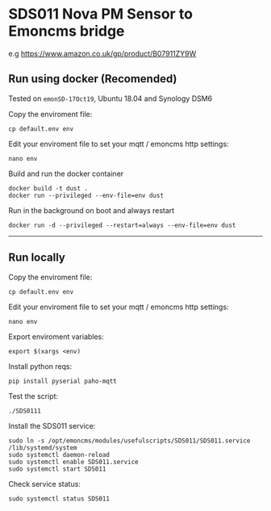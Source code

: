 # SDS011 Nova PM Sensor to Emoncms bridge

e.g https://www.amazon.co.uk/gp/product/B07911ZY9W


## Run using docker (Recomended)

Tested on `emonSD-17Oct19`, Ubuntu 18.04 and Synology DSM6

Copy the enviroment file:

   `cp default.env env`

Edit your enviroment file to set your mqtt / emoncms http settings:

   `nano env`
   
Build and run the docker container

   ```
   docker build -t dust .
   docker run --privileged --env-file=env dust
   ```
   
Run in the background on boot and always restart

   `docker run -d --privileged --restart=always --env-file=env dust`
   
   
****

## Run locally 

Copy the enviroment file:

   `cp default.env env`

Edit your enviroment file to set your mqtt / emoncms http settings:

   `nano env`

Export enviroment variables:

   `export $(xargs <env)`

Install python reqs:

   `pip install pyserial paho-mqtt`

Test the script:

   `./SDS0111`
    
Install the SDS011 service:

    sudo ln -s /opt/emoncms/modules/usefulscripts/SDS011/SDS011.service /lib/systemd/system
    sudo systemctl daemon-reload
    sudo systemctl enable SDS011.service
    sudo systemctl start SDS011
    
Check service status:

    sudo systemctl status SDS011






